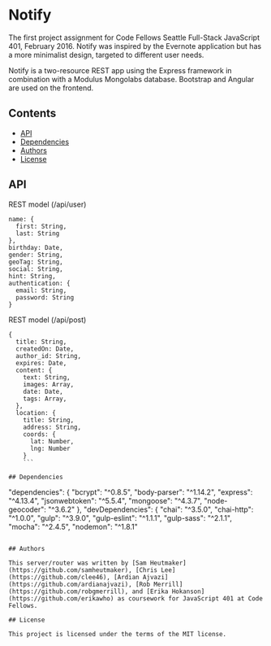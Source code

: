 # Notify
The first project assignment for Code Fellows Seattle Full-Stack JavaScript 401, February 2016.
Notify was inspired by the Evernote application but has a more minimalist design, targeted to different user needs.

Notify is a two-resource REST app using the Express framework in combination with a Modulus Mongolabs database. Bootstrap and Angular are used on the frontend.

## Contents
+   [API](https://github.com/forevernote/notify#api)
+   [Dependencies](https://github.com/forevernote/notify#dependencies)
+   [Authors](https://github.com/forevernote/notify#authors)
+   [License](https://github.com/forevernote/notify#license)


## API
REST model (/api/user)
```
name: {
  first: String,
  last: String
},
birthday: Date,
gender: String,
geoTag: String,
social: String,
hint: String,
authentication: {
  email: String,
  password: String
}
```
REST model (/api/post)
```
{
  title: String,
  createdOn: Date,
  author_id: String,
  expires: Date,
  content: {
    text: String,
    images: Array,
    date: Date,
    tags: Array,
  },
  location: {
    title: String,
    address: String,
    coords: {
      lat: Number,
      lng: Number
    }
    ```

## Dependencies

```
"dependencies": {
  "bcrypt": "^0.8.5",
  "body-parser": "^1.14.2",
  "express": "^4.13.4",
  "jsonwebtoken": "^5.5.4",
  "mongoose": "^4.3.7",
  "node-geocoder": "^3.6.2"
},
"devDependencies": {
  "chai": "^3.5.0",
  "chai-http": "^1.0.0",
  "gulp": "^3.9.0",
  "gulp-eslint": "^1.1.1",
  "gulp-sass": "^2.1.1",
  "mocha": "^2.4.5",
  "nodemon": "^1.8.1"
```

## Authors

This server/router was written by [Sam Heutmaker](https://github.com/samheutmaker), [Chris Lee](https://github.com/clee46), [Ardian Ajvazi](https://github.com/ardianajvazi), [Rob Merrill](https://github.com/robgmerrill), and [Erika Hokanson](https://github.com/erikawho) as coursework for JavaScript 401 at Code Fellows.

## License

This project is licensed under the terms of the MIT license.
